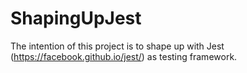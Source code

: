# ShapingUpJest
The intention of this project is to shape up with Jest (https://facebook.github.io/jest/) as testing framework.
